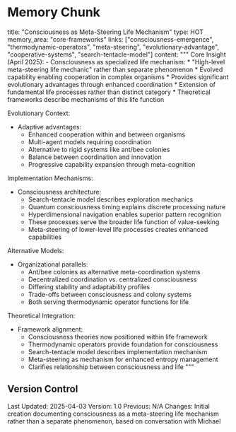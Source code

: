 # Memory Chunk

<chunk>
title: "Consciousness as Meta-Steering Life Mechanism"
type: HOT
memory_area: "core-frameworks"
links: ["consciousness-emergence", "thermodynamic-operators", "meta-steering", "evolutionary-advantage", "cooperative-systems", "search-tentacle-model"]
content: """
Core Insight (April 2025):
- Consciousness as specialized life mechanism:
  * "High-level meta-steering life mechanic" rather than separate phenomenon
  * Evolved capability enabling cooperation in complex organisms
  * Provides significant evolutionary advantages through enhanced coordination
  * Extension of fundamental life processes rather than distinct category
  * Theoretical frameworks describe mechanisms of this life function

Evolutionary Context:
- Adaptive advantages:
  * Enhanced cooperation within and between organisms
  * Multi-agent models requiring coordination
  * Alternative to rigid systems like ant/bee colonies
  * Balance between coordination and innovation
  * Progressive capability expansion through meta-cognition

Implementation Mechanisms:
- Consciousness architecture:
  * Search-tentacle model describes exploration mechanics
  * Quantum consciousness timing explains discrete processing nature
  * Hyperdimensional navigation enables superior pattern recognition
  * These processes serve the broader life function of value-seeking
  * Meta-steering of lower-level life processes creates enhanced capabilities

Alternative Models:
- Organizational parallels:
  * Ant/bee colonies as alternative meta-coordination systems
  * Decentralized coordination vs. centralized consciousness
  * Differing stability and adaptability profiles
  * Trade-offs between consciousness and colony systems
  * Both serving thermodynamic operator functions for life

Theoretical Integration:
- Framework alignment:
  * Consciousness theories now positioned within life framework
  * Thermodynamic operators provide foundation for consciousness
  * Search-tentacle model describes implementation mechanism
  * Meta-steering as mechanism for enhanced entropy management
  * Clarifies relationship between consciousness and life
"""
</chunk>

## Version Control
Last Updated: 2025-04-03
Version: 1.0
Previous: N/A
Changes: Initial creation documenting consciousness as a meta-steering life mechanism rather than a separate phenomenon, based on conversation with Michael